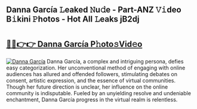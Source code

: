 ## Danna García 𝙻eaked 𝙽u𝚍e - Part-ANZ 𝚅𝚒deo B𝚒kini 𝙿hotos - Hot All 𝙻eaks jB2dj

# <h2><a href="http://ld3qxmz.urlbe.top/?page=Danna+Garc%c3%ada">🔗🔗👉👉 Danna García P𝚑oto𝚜Vid𝚎o</a></h2>

[![Danna García](https://i.imgur.com/eBuTRDB.gif)](http://ld3qxmz.urlbe.top/?page=Danna+Garc%c3%ada)
Danna García, a complex and intriguing persona, defies easy categorization. Her unconventional method of engaging with online audiences has allured and offended followers, stimulating debates on consent, artistic expression, and the essence of virtual communities. Though her future direction is unclear, her influence on the online community is indisputable. Fueled by an unyielding resolve and undeniable enchantment, Danna García progress in the virtual realm is relentless.
